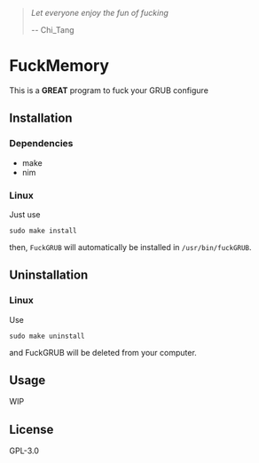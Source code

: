> *Let everyone enjoy the fun of fucking*
> 
> -- Chi_Tang

# FuckMemory
This is a **GREAT** program to fuck your GRUB configure

## Installation
### Dependencies
- make
- nim
### Linux
Just use

```shell
sudo make install
```

then,  `FuckGRUB` will automatically be installed in `/usr/bin/fuckGRUB`.

## Uninstallation
### Linux
Use

```shell
sudo make uninstall
```

and FuckGRUB will be deleted from your computer.

## Usage
WIP

## License
GPL-3.0
